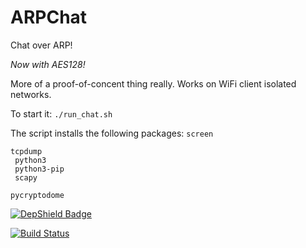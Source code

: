 # ARPChat
Chat over ARP!

*Now with AES128!*

More of a proof-of-concent thing really.
Works on WiFi client isolated networks.

To start it:
<code>./run_chat.sh</code>

The script installs the following packages:
<code>screen<br>
  tcpdump<br>
  python3<br>
  python3-pip<br>
  scapy<br>
  pycryptodome</code>

[![DepShield Badge](https://depshield.sonatype.org/badges/cvdcamilleri/arpchat/depshield.svg)](https://depshield.github.io)

[![Build Status](https://travis-ci.com/Cvdcamilleri/ARPChat.svg?branch=master)](https://travis-ci.com/Cvdcamilleri/ARPChat)
